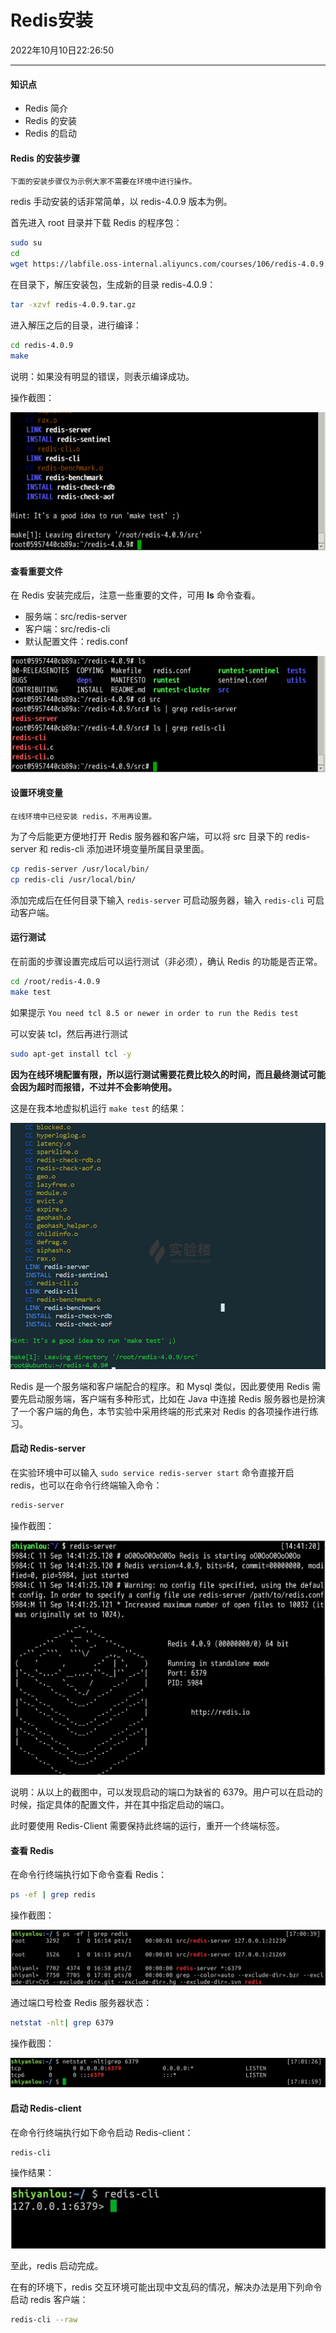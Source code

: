# Redis安装

2022年10月10日22:26:50

----

#### 知识点

- Redis 简介
- Redis 的安装
- Redis 的启动



#### Redis 的安装步骤

```
下面的安装步骤仅为示例大家不需要在环境中进行操作。
```

redis 手动安装的话非常简单，以 redis-4.0.9 版本为例。

首先进入 root 目录并下载 Redis 的程序包：

```bash
sudo su
cd
wget https://labfile.oss-internal.aliyuncs.com/courses/106/redis-4.0.9.tar.gz
```

在目录下，解压安装包，生成新的目录 redis-4.0.9：

```bash
tar -xzvf redis-4.0.9.tar.gz
```

进入解压之后的目录，进行编译：

```bash
cd redis-4.0.9
make
```

说明：如果没有明显的错误，则表示编译成功。

操作截图：

![图片描述](./images/uid871732-20190911-1568183676131.png)

#### 查看重要文件

在 Redis 安装完成后，注意一些重要的文件，可用 **ls** 命令查看。

- 服务端：src/redis-server
- 客户端：src/redis-cli
- 默认配置文件：redis.conf

![图片描述](./images/uid871732-20190911-1568183745918.png)

#### 设置环境变量

```
在线环境中已经安装 redis，不用再设置。
```

为了今后能更方便地打开 Redis 服务器和客户端，可以将 src 目录下的 redis-server 和 redis-cli 添加进环境变量所属目录里面。

```bash
cp redis-server /usr/local/bin/
cp redis-cli /usr/local/bin/
```

添加完成后在任何目录下输入 `redis-server` 可启动服务器，输入 `redis-cli` 可启动客户端。

#### 运行测试

在前面的步骤设置完成后可以运行测试（非必须），确认 Redis 的功能是否正常。

```bash
cd /root/redis-4.0.9
make test
```

如果提示 `You need tcl 8.5 or newer in order to run the Redis test`

可以安装 tcl，然后再进行测试

```bash
sudo apt-get install tcl -y
```

**因为在线环境配置有限，所以运行测试需要花费比较久的时间，而且最终测试可能会因为超时而报错，不过并不会影响使用。**

这是在我本地虚拟机运行 `make test` 的结果：

![图片描述](./images/uid871732-20190911-1568187238650.png)



Redis 是一个服务端和客户端配合的程序。和 Mysql 类似，因此要使用 Redis 需要先启动服务端，客户端有多种形式，比如在 Java 中连接 Redis 服务器也是扮演了一个客户端的角色，本节实验中采用终端的形式来对 Redis 的各项操作进行练习。

#### 启动 Redis-server

在实验环境中可以输入 `sudo service redis-server start` 命令直接开启 redis，也可以在命令行终端输入命令：

```bash
redis-server
```

操作截图：

![图片描述](./images/uid871732-20190911-1568184134186.png)

说明：从以上的截图中，可以发现启动的端口为缺省的 6379。用户可以在启动的时候，指定具体的配置文件，并在其中指定启动的端口。

此时要使用 Redis-Client 需要保持此终端的运行，重开一个终端标签。

#### 查看 Redis

在命令行终端执行如下命令查看 Redis：

```bash
ps -ef | grep redis
```

操作截图：

![此处输入图片的描述](./images/document-uid600404labid9782timestamp1550048583914.jpeg)

通过端口号检查 Redis 服务器状态：

```bash
netstat -nlt| grep 6379
```

操作截图：

![此处输入图片的描述](./images/document-uid600404labid9782timestamp1550048643832.jpeg)

#### 启动 Redis-client

在命令行终端执行如下命令启动 Redis-client：

```bash
redis-cli
```

操作结果：

![此处输入图片的描述](./images/document-uid600404labid9782timestamp1550048776918.jpeg)

至此，redis 启动完成。

在有的环境下，redis 交互环境可能出现中文乱码的情况，解决办法是用下列命令启动 redis 客户端：

```bash
redis-cli --raw
```